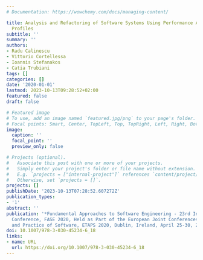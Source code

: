 ```yaml
---
# Documentation: https://wowchemy.com/docs/managing-content/

title: Analysis and Refactoring of Software Systems Using Performance Antipattern
  Profiles
subtitle: ''
summary: ''
authors:
- Radu Calinescu
- Vittorio Cortellessa
- Ioannis Stefanakos
- Catia Trubiani
tags: []
categories: []
date: '2020-01-01'
lastmod: 2023-10-13T09:28:52+02:00
featured: false
draft: false

# Featured image
# To use, add an image named `featured.jpg/png` to your page's folder.
# Focal points: Smart, Center, TopLeft, Top, TopRight, Left, Right, BottomLeft, Bottom, BottomRight.
image:
  caption: ''
  focal_point: ''
  preview_only: false

# Projects (optional).
#   Associate this post with one or more of your projects.
#   Simply enter your project's folder or file name without extension.
#   E.g. `projects = ["internal-project"]` references `content/project/deep-learning/index.md`.
#   Otherwise, set `projects = []`.
projects: []
publishDate: '2023-10-13T07:28:52.607272Z'
publication_types:
- '1'
abstract: ''
publication: '*Fundamental Approaches to Software Engineering - 23rd International
  Conference, FASE 2020, Held as Part of the European Joint Conferences on Theory
  and Practice of Software, ETAPS 2020, Dublin, Ireland, April 25-30, 2020, Proceedings*'
doi: 10.1007/978-3-030-45234-6_18
links:
- name: URL
  url: https://doi.org/10.1007/978-3-030-45234-6_18
---
```

